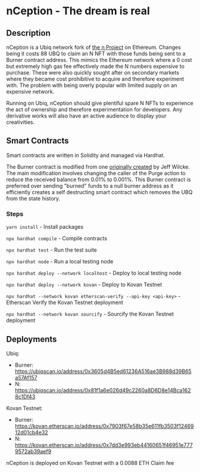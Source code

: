 # nCeption - The dream is real

## Description

nCeption is a Ubiq network fork of [the n Project](https://twitter.com/the_n_project_) on Ethereum. Changes being it costs 88 UBQ to claim an N NFT with those funds being sent to a Burner contract address. This mimics the Ethereum network where a 0 cost but extremely high gas fee effectively made the N numbers expensive to purchase. These were also quickly sought after on secondary markets where they became cost prohibitive to acquire and therefore experiment with. The problem with being overly popular with limited supply on an expensive network.

Running on Ubiq, nCeption should give plentiful spare N NFTs to experience the act of ownership and therefore experimentation for developers. Any derivative works will also have an active audience to display your creativities.

## Smart Contracts

Smart contracts are written in Solidity and managed via Hardhat.

The Burner contract is modified from one [originally created](https://ethereum.stackexchange.com/a/17617) by Jeff Wilcke. The main modification involves changing the caller of the Purge action to reduce the received balance from 0.01% to 0.001%. This Burner contract is preferred over sending "burned" funds to a null burner address as it efficiently creates a self destructing smart contract which removes the UBQ from the state history.

### Steps

`yarn install` - Install packages

`npx hardhat compile` - Compile contracts

`npx hardhat test` - Run the test suite

`npx hardhat node` - Run a local testing node

`npx hardhat deploy --network localhost` - Deploy to local testing node

`npx hardhat deploy --network kovan` - Deploy to Kovan Testnet

`npx hardhat --network kovan etherscan-verify --api-key <api-key>` - Etherscan Verify the Kovan Testnet deployment

`npx hardhat --network kovan sourcify` - Sourcify the Kovan Testnet deployment

## Deployments

Ubiq:
* Burner: https://ubiqscan.io/address/0x3605d4B5ed61236A516ae3B988d39B65a57Af157
* N: https://ubiqscan.io/address/0x81f1a6e026d49c2260a8D6D8e14Bca1628c1Df43

Kovan Testnet:
* Burner: https://kovan.etherscan.io/address/0x7903f67e58b35e611fb3503f1246912d01cb4e32
* N: https://kovan.etherscan.io/address/0x7dd3e993eb44160651f46951e7779572ab39aef9

nCeption is deployed on Kovan Testnet with a 0.0088 ETH Claim fee
